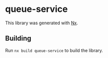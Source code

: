 # queue-service

This library was generated with [Nx](https://nx.dev).

## Building

Run `nx build queue-service` to build the library.

